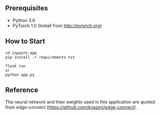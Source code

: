 ## Prerequisites
- Python 3.6
- PyTorch 1.0 (Install from http://pytorch.org)


## How to Start
```
cd inpaint-app
pip install -r requirements.txt
```
```
flask run
or 
python app.py
```
## Reference

The neural network and their weights used in this application are quoted from edge-connect (https://github.com/knazeri/edge-connect).